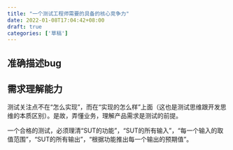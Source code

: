 ```yaml
---
title: "一个测试工程师需要的具备的核心竞争力"
date: 2022-01-08T17:04:42+08:00
draft: true
categories: ['草稿']
---
```


## 准确描述bug


## 需求理解能力
测试关注点不在“怎么实现”，而在“实现的怎么样”上面（这也是测试思维跟开发思维的本质区别）。是故，弄懂业务，理解产品需求是测试的前提。

一个合格的测试，必须理清“SUT的功能”，“SUT的所有输入”，“每一个输入的取值范围”，“SUT的所有输出”，“根据功能推出每一个输出的预期值”。